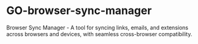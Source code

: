# GO-browser-sync-manager
 Browser Sync Manager - A tool for syncing links, emails, and extensions across browsers and devices, with seamless cross-browser compatibility.
